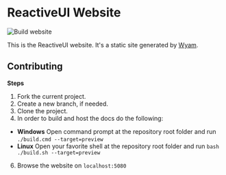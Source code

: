 # ReactiveUI Website

![Build website](https://github.com/reactiveui/website/workflows/Build%20website/badge.svg)

This is the ReactiveUI website. It's a static site generated by [Wyam](https://wyam.io).

## Contributing

**Steps**
1. Fork the current project.
2. Create a new branch, if needed.
3. Clone the project.
4. In order to build and host the docs do the following:
- **Windows** Open command prompt at the repository root folder and run `./build.cmd --target=preview`
- **Linux** Open your favorite shell at the repository root folder and run `bash ./build.sh --target=preview`
6. Browse the website on `localhost:5080`

